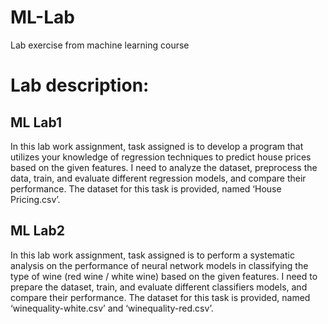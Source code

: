 # ML-Lab

Lab exercise from machine learning course

# Lab description:
## ML Lab1
In this lab work assignment, task assigned is to develop a program that utilizes your knowledge of 
regression techniques to predict house prices based on the given features. I need to 
analyze the dataset, preprocess the data, train, and evaluate different regression models, and 
compare their performance. The dataset for this task is provided, named ‘House Pricing.csv’.

## ML Lab2
In this lab work assignment, task assigned is to perform a systematic analysis on the performance of 
neural network models in classifying the type of wine (red wine / white wine) based on the 
given features. I need to prepare the dataset, train, and evaluate different classifiers 
models, and compare their performance. The dataset for this task is provided, named
‘winequality-white.csv’ and ‘winequality-red.csv’.
